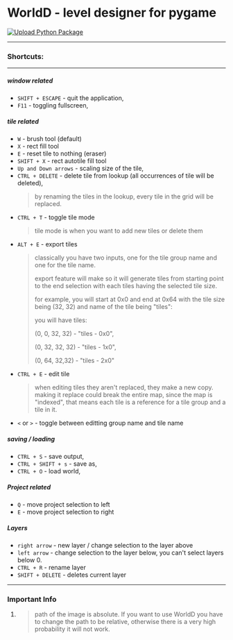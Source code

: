 # WorldD - level designer for pygame
[![Upload Python Package](https://github.com/NOTMEE12/WorldD/actions/workflows/python-publish.yml/badge.svg)](https://github.com/NOTMEE12/WorldD/actions/workflows/python-publish.yml)

---
### Shortcuts:

------------------------
##### window related
- `SHIFT + ESCAPE` - quit the application,
- `F11` - toggling fullscreen,
##### tile related
- `W` - brush tool (default)
- `X` - rect fill tool
- `E` - reset tile to nothing (eraser)
- `SHIFT + X` - rect autotile fill tool
- `Up and Down arrows` - scaling size of the tile,
- `CTRL + DELETE` - delete tile from lookup (all occurrences of tile will be deleted),
  > by renaming the tiles in the lookup, every tile in the grid will be replaced.
- `CTRL + T` - toggle tile mode
  > tile mode is when you want to add new tiles or delete them
- `ALT + E` - export tiles
  > classically you have two inputs, one for the tile group name and one for the tile name. 
  > 
  > export feature will make so it will generate tiles from starting point to the end selection
  > with each tiles having the selected tile size.
  >
  > for example, you will start at 0x0 and end at 0x64 with the tile size being (32, 32) 
  > and name of the tile being "tiles":
  > 
  > you will have tiles: 
  > 
  > (0, 0, 32, 32) - "tiles - 0x0", 
  > 
  > (0, 32, 32, 32) - "tiles - 1x0", 
  > 
  > (0, 64, 32,32) - "tiles - 2x0"
- `CTRL + E` - edit tile
  > when editing tiles they aren't replaced, they make a new copy.
    making it replace could break the entire map, since the map is "indexed",
    that means each tile is a reference for a tile group and a tile in it.
- `<` or `>` - toggle between editting group name and tile name
##### saving / loading
- `CTRL + S` - save output,
- `CTRL + SHIFT + s` - save as,
- `CTRL + O` - load world,
##### Project related
- `Q` - move project selection to left
- `E` - move project selection to right
##### Layers
- `right arrow` - new layer / change selection to the layer above
- `left arrow` - change selection to the layer below, you can't select layers below 0.
- `CTRL + R` - rename layer
- `SHIFT + DELETE` - deletes current layer

---
### Important Info

1. > path of the image is absolute. If you want to use WorldD you have to change the path to be relative, 
   > otherwise there is a very high probability it will not work.
